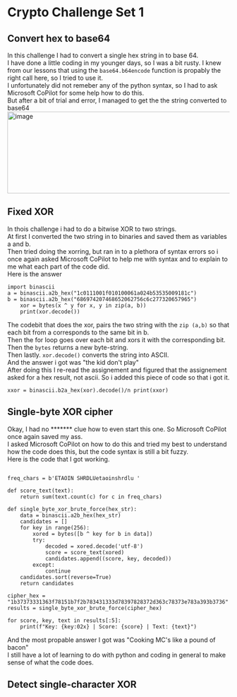 # Crypto Challenge Set 1
## Convert hex to base64
In this challenge I had to convert a single hex string in to base 64.  
I have done a little coding in my younger days, so I was a bit rusty. I knew from our lessons that using the `base64.b64encode` function is propably the right call here, so I tried to use it.  
I unfortunately did not remeber any of the python syntax, so I had to ask Microsoft CoPilot for some help how to do this.  
But after a bit of trial and error, I managed to get the the string converted to base64  
<img width="608" height="185" alt="image" src="https://github.com/user-attachments/assets/529af128-c74f-4019-b298-de938cdac6ca" />  
## Fixed XOR
In thois challenge i had to do a bitwise XOR to two strings.  
At first I converted the two string in to binaries and saved them as variables a and b.  
Then tried doing the xorring, but ran in to a plethora of syntax errors so i once again asked Microsoft CoPilot to help me with syntax and to explain to me what each part of the code did.  
Here is the answer  
```
import binascii
a = binascii.a2b_hex("1c0111001f010100061a024b53535009181c")
b = binascii.a2b_hex("686974207468652062756c6c277320657965")
    xor = bytes(x ^ y for x, y in zip(a, b))
    print(xor.decode())
```

The codebit that does the xor, pairs the two string with the `zip (a,b)` so that each bit from a corresponds to the same bit in b.  
Then the for loop goes over each bit and xors it with the corresponding bit.  
Then the `bytes` returns a new byte-string.  
Then lastly. `xor.decode()` converts the string into ASCII.  
And the answer i got was "the kid don't play"  
After doing this I re-read the assignement and figured that the assignement asked for a hex result, not ascii. So i added this piece of code so that i got it.  

`xxor = binascii.b2a_hex(xor).decode()/n print(xxor)`  

## Single-byte XOR cipher
Okay, I had no ******* clue how to even start this one. So Microsoft CoPilot once again saved my ass.  
I asked Microsoft CoPilot on how to do this and tried my best to understand how the code does this, but the code syntax is still a bit fuzzy.  
Here is the code that I got working.  
```import binascii

freq_chars = b'ETAOIN SHRDLUetaoinshrdlu '

def score_text(text):
    return sum(text.count(c) for c in freq_chars)

def single_byte_xor_brute_force(hex_str):
    data = binascii.a2b_hex(hex_str)
    candidates = []
    for key in range(256):
        xored = bytes([b ^ key for b in data])
        try:
            decoded = xored.decode('utf-8')
            score = score_text(xored)
            candidates.append((score, key, decoded))
        except:
            continue
    candidates.sort(reverse=True)
    return candidates

cipher_hex = "1b37373331363f78151b7f2b783431333d78397828372d363c78373e783a393b3736"
results = single_byte_xor_brute_force(cipher_hex)

for score, key, text in results[:5]:
    print(f"Key: {key:02x} | Score: {score} | Text: {text}")
````

And the most propable answer I got was "Cooking MC's like a pound of bacon"  
I still have a lot of learning to do with python and coding in general to make sense of what the code does.  
## Detect single-character XOR






